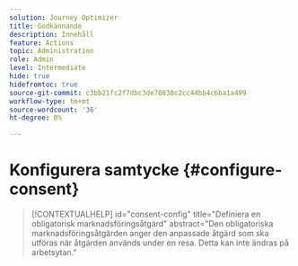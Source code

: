 ```yaml
---
solution: Journey Optimizer
title: Godkännande
description: Innehåll
feature: Actions
topic: Administration
role: Admin
level: Intermediate
hide: true
hidefromtoc: true
source-git-commit: c3bb21fc2f7dbc3de70830c2cc44bb4c6ba1a499
workflow-type: tm+mt
source-wordcount: '36'
ht-degree: 0%

---
```


# Konfigurera samtycke {#configure-consent}

>[!CONTEXTUALHELP]
>id="consent-config"
>title="Definiera en obligatorisk marknadsföringsåtgärd"
>abstract="Den obligatoriska marknadsföringsåtgärden anger den anpassade åtgärd som ska utföras när åtgärden används under en resa. Detta kan inte ändras på arbetsytan."
